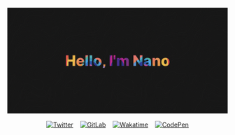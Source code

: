 [![GitHub Header Banner](./assets/header.png)](https://nanos.club)

<p style="display:flex;flex-direction:row;justify-content:center;align-items:center;gap:1rem;">
	<a href="https://twitter.com/fruitynano" target="_blank"><img alt="Twitter" src="https://img.shields.io/badge/Twitter-Profile-informational?style=flat&logo=twitter&logoColor=1DA1F2&color=white" /></a>
	<a href="https://gitlab.com/misternano" target="_blank"><img alt="GitLab" src="https://img.shields.io/badge/GitLab-Profile-informational?style=flat&logo=gitlab&color=white" /></a>
	<a href="https://wakatime.com/@misternano" target="_blank"><img alt="Wakatime" src="https://img.shields.io/badge/Wakatime-Profile-informational?style=flat&logo=wakatime&color=white" /></a>
	<a href="https://codepen.io/misternano" target="_blank"><img alt="CodePen" src="https://img.shields.io/badge/CodePen-Profile-informational?style=flat&logo=codepen&color=white" /></a>
</p>
